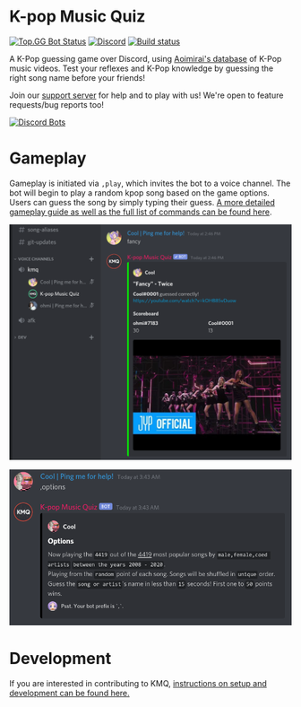 K-pop Music Quiz
=======
[![Top.GG Bot Status](https://top.gg/api/widget/status/508759831755096074.svg)](https://top.gg/bot/508759831755096074)
[![Discord](https://img.shields.io/discord/679165980995223582)](https://discord.gg/RCuzwYV)
[![Build status](https://img.shields.io/github/workflow/status/brainicism/KMQ_Discord/CI)](https://github.com/Brainicism/KMQ_Discord/actions?query=workflow%3ACI)



A K-Pop guessing game over Discord, using [Aoimirai's database](http://www.aoimirai.net/kpop/index.html) of K-Pop music videos. Test your reflexes and K-Pop knowledge by guessing the right song name before your friends!

Join our [support server](https://discord.gg/RCuzwYV) for help and to play with us! We're open to feature requests/bug reports too!

[![Discord Bots](https://top.gg/api/widget/508759831755096074.svg)](https://top.gg/bot/508759831755096074)



# Gameplay
Gameplay is initiated via `,play`, which invites the bot to a voice channel. The bot will begin to play a random kpop song based on the game options. Users can guess the song by simply typing their guess. [A more detailed gameplay guide as well as the full list of commands can be found here](https://brainicism.github.io/KMQ_Discord/GAMEPLAY).

![scoreboard](/images/scoreboard.png)

![options](/images/options.png)

# Development
If you are interested in contributing to KMQ, [instructions on setup and development can be found here.](docs/DEVELOPER.md)
